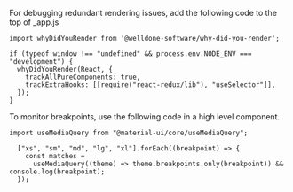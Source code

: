 For debugging redundant rendering issues, add the following code to the top of _app.js

```
import whyDidYouRender from '@welldone-software/why-did-you-render';
```

```
if (typeof window !== "undefined" && process.env.NODE_ENV === "development") {
  whyDidYouRender(React, {
    trackAllPureComponents: true,
    trackExtraHooks: [[require("react-redux/lib"), "useSelector"]],
  });
}
```

To monitor breakpoints, use the following code in a high level component.
```
import useMediaQuery from "@material-ui/core/useMediaQuery";
```

```
  ["xs", "sm", "md", "lg", "xl"].forEach((breakpoint) => {
    const matches =
      useMediaQuery((theme) => theme.breakpoints.only(breakpoint)) && console.log(breakpoint);
  });

```
